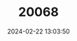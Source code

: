 ---
title: "20068"
category: "Scotophilus kuhlii"
draft: false
date: 2024-02-22 13:03:50
languages:
  English: ["Asiatic Lesser Yellow House Bat", "Lesser Asian House Bat", "Lesser Asiatic Yellow Bat", "Lesser Asiatic Yellow House Bat"]
  Bengali: ["Choto Haoldi Chamchika"]
---